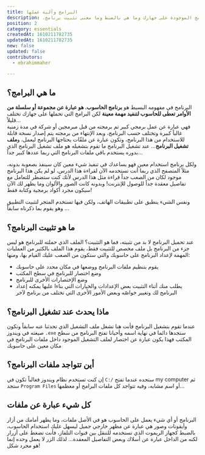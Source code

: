 ```yaml
---
title: البرامج وآلية عملها
description: .معلومات مهمة عن آلية عمل البرامج الموجودة على جهازك وما هي بالضبط وما معنى تثبيت برنامج
position: 2
category: essentials
createdAt: 1610211782735
updatedAt: 1610211782735
new: false
updated: false
contributors:
  - ebrahimmaher

---
```


## ما هي البرامج؟
البرنامج في مفهومه البسيط هو **برنامج الحاسوب. هو عبارة عن مجموعة أو سلسلة من الأوامر تعطى للحاسوب لتنفيد مهمة معينة** لكن البرامج التي تحملها على جهازك تختلف قليلاً...  
فهي عبارة عن عمل برمجي كبير تم برمجته من قبل مبرمجين أو شركة في مدة زمنية غالباً كبيرة وتختلف حسب البرنامج، وبعد اﻹنتهاء من برمجته يتم إصدار نسخة قابلة للاستخدام من هذا البرنامج، وتكون عبارة عن ملفّات يحتاجها البرنامج ليعمل، و**ملف تشغيل البرنامج**... عند تشغيل البرنامج ما تقوم بتشغيله هو ملف تشغيل البرنامج الذي بدوره يستخدم باقي ملفات البرنامج التي ربما عددها كبير جداً... 

ولكل برنامج استخدام معين فهو يساعدك في تنفيذ شيء معين كان سينفذ بصعوبة بدونه، مثلاً المتصفح الذي ربما أنت تستخدمه اﻵن لقراءة هذا الدرس، لو لم يكن هذا البرنامج موجود لكان من الصعب جداً قراءة مثل هذا الدرس ﻷنك كنت ستضطر للتعامل مع تفاصيل معقدة جداً للوصول للإنترنت! وبدونه كانت الصور واﻷلوان وما يظهر لك اﻵن سيكون مجرد أكواد برمجية وكتابة فقط!

<base-alert type="info">

ونفس الشيء ينطبق على تطبيقات الهاتف، ولكن فيها تستخدم المتجر لتثبيت التطبيق وهو يقوم بما ذكرناه سابقاً ...

</base-alert>

## ما هو تثبيت البرنامج؟
عند تحميل البرنامج لا بد من تثبيته، فما هو التثبيت؟
الملف الذي حملته للبرنامج هو ليس جزء من البرنامج بل ملف مخصص للتثبيت فقط، يقوم هذا الملف بالكثير من العمليات المهمة لإعداد البرنامج على حاسوبك والتي ستكون من الصعب عليك القيام بها، ومنها:
-  يقوم بتنظيم ملفات البرنامج ووضعها في مكان محدد على حاسوبك
- وضع اختصار للبرنامج في سطح المكتب
- وضع اﻹختصارات اﻷخرى للبرنامج
- يطلب منك أثناء التثبيت بعض اﻹعدادات والخيارات التي بناءا عليها يمكنه إعداد البرنامج لك وتغيير خواصّه
وبعض اﻷمور اﻷخرى التي تختلف من برنامج لآخر

## ماذا يحدث عند تشغيل البرنامج؟
عندما تقوم بتشغيل البرنامج فأنت هنا تشغل ملف التشغيل الذي تحدثنا عنه سابقاً وتكون صيغته في ويندوز `.exe` ستجدها دائما في نهاية اسمه
وأحيانا تفتح البرنامج من سطح المكتب فهذا يكون عبارة عن اختصار لملف التشغيل الموجود داخل ملفات البرنامج في مكان معين على حاسوبك

## أين تتواجد ملفات البرنامج؟
إن كنت تستخدم نظام ويندوز فغالباً تكون في `C:/` ستجده عندما تفتح my computer ثم ستجد `Program Files` أو اسم مشابه، وفيه تتواجد كل ملفات البرامج أو معظمها...

## كل شيء عبارة عن ملفات
البرنامج أو أي شيء يعمل على الحاسوب هو في اﻷصل ملفات، وما يظهر أمامك من أزار وأيقونات وصور هي عبارة عن مظهر خارجي جميل ليسهل عليك استخدام الحاسوب، بالضبط كجهاز الريموت الذي تستخدمه للتنقل بين قنوات التلفاز، فأنت تضغط على أزرار لكنه من الداخل عبارة عن أسلاك وبعض التفاصيل المعقدة... لذلك الزر لا يعمل وحده إنما هو مجرد شكل! 

